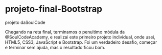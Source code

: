 # projeto-final-Bootstrap
 projeto daSoulCode
 
 Chegando na reta final, terminamos o penultimo módula da @SoulCodeAcademy, e realizai este primeiro projeto individual, onde usei, HTML5, CSS3, JavaScript e Bootstrap.
 Foi um verdadeiro desafio, começar e terminar sem ajuda, mas o resultado ficou bom.
